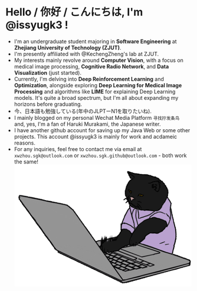 # Hello / 你好 / こんにちは, I'm @issyugk3 !
- I'm an undergraduate student majoring in **Software Engineering** at **Zhejiang University of Technology (ZJUT)**.
- I'm presently affiliated with @KechengZheng's lab at ZJUT.
- My interests mainly revolve around **Computer Vision**, with a focus on medical image processing, **Cognitive Radio Network**, and **Data Visualization** (just started).
- Currently, I'm delving into **Deep Reinforcement Learning** and **Optimization**, alongside exploring **Deep Learning for Medical Image Processing** and algorithms like **LIME** for explaining Deep Learning models. It's quite a broad spectrum, but I'm all about expanding my horizons before graduating.
- 今、日本語も勉強している(年中のJLPTーN1を取りたいね).
- I mainly blogged on my personal Wechat Media Platform `寻找拧发条鸟` and, yes, I'm a fan of Haruki Murakami, the Japanese writer.
- I have another github account for saving up my Java Web or some other projects. This account @issyugk3 is mainly for work and acdameic reasons. 
- For any inquiries, feel free to contact me via email at `xwzhou.sgk@outlook.com` or `xwzhou.sgk.github@outlook.com` - both work the same!
![image](hacker_a.gif)
